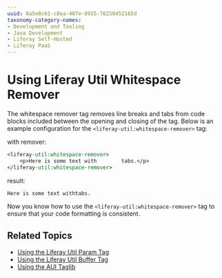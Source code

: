 ```yaml
---
uuid: 8a5e8c61-c8ea-487e-8915-76250452165d
taxonomy-category-names:
- Development and Tooling
- Java Development
- Liferay Self-Hosted
- Liferay PaaS
---
```

# Using Liferay Util Whitespace Remover

The whitespace remover tag removes line breaks and tabs from code blocks included between the opening and closing of the tag. Below is an example configuration for the `<liferay-util:whitespace-remover>` tag:

with remover:

```jsp
<liferay-util:whitespace-remover>
	<p>Here is some text with        tabs.</p>
</liferay-util:whitespace-remover>
```

result:

```html
Here is some text withtabs.
```
Now you know how to use the `<liferay-util:whitespace-remover>` tag to ensure that your code formatting is consistent. 

## Related Topics

* [Using the Liferay Util Param Tag](./liferay-util-param.md)
* [Using the Liferay Util Buffer Tag](./liferay-util-buffer.md)
* [Using the AUI Taglib](https://help.liferay.com/hc/en-us/articles/360028832812-Using-AUI-Taglibs)
